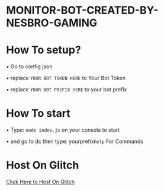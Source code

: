  # MONITOR-BOT-CREATED-BY-NESBRO-GAMING

# How To setup?
• Go to config.json

• replace `YOUR BOT TOKEN HERE` to Your Bot Token

• replace `YOUR BOT PREFIX HERE` to your bot prefix
# How To start 
• Type: `node index.js` on your console to start

• and go to dc then type: yourprefix`help` For Commands
# Host On Glitch 
[Click Here to Host On Glitch](https://glitch.com/edit/#!/import/git?url=https://github.com/NESBEERAS/MONITOR-BOT-CREATED-BY-NESBRO-GAMING.git)
